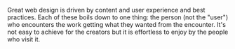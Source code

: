 

Great web design is driven by content and user experience and best practices. Each of these boils down to one
thing: the person (not the "user") who encounters the work getting what they wanted from the encounter. It's
not easy to achieve for the creators but it is effortless to enjoy by the people who visit it.